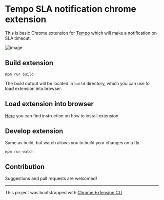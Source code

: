 # Tempo SLA notification chrome extension

This is basic Chrome extension for [Tempo](https://app.alp-pulse.com/) which will make a notification on SLA timeout.

![image](https://user-images.githubusercontent.com/37180625/200556507-e9a354a4-abe0-4d4f-b939-6e93696228cd.png)


## Build extension
```
npm run build
```
The build output will be located in `build` directory, which you can use to load extension into browser.

## Load extension into browser
[Here](https://developer.chrome.com/docs/extensions/mv3/getstarted/#unpacked) you can find instruction on how to install extension.

## Develop extension
Same as build, but watch allows you to build your changes on a fly.
```
npm run watch
```

## Contribution

Suggestions and pull requests are welcomed!

---

This project was bootstrapped with [Chrome Extension CLI](https://github.com/dutiyesh/chrome-extension-cli)
